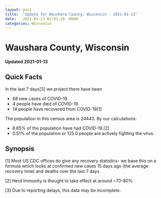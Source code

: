 ```yaml
---
layout: post
title:  "Update for Waushara County, Wisconsin - 2021-01-13"
date:   2021-01-13 01:01:29 -0600
categories: Wisconsin
---
```


# Waushara County, Wisconsin
#### Updated 2021-01-13

## Quick Facts

In the last 7 days[3] we project there have been
- *68* new cases of COVID-19
- *4* people have died of COVID-19
- *14* people have recovered from COVID-19[1]

The population in this census area is 24443. By our calculations:
- 8.85% of the population have had COVID-19.[2]
- 0.51% of the population or 125.0 people are actively fighting the virus.

## Synopsis




[1] Most US CDC offices do give any recovery statistics- we base this on a formula which looks at confirmed new cases
15 days ago (the average recovery time) and deaths over the last 7 days.

[2] Herd Immunity is thought to take effect at around ~70-80%

[3] Due to reporting delays, this data may be incomplete.
 
    